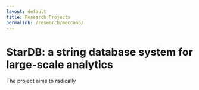 ```yaml
---
layout: default
title: Research Projects
permalink: /research/meccano/
---
```


# StarDB: a string database system for large-scale analytics

The project aims to radically